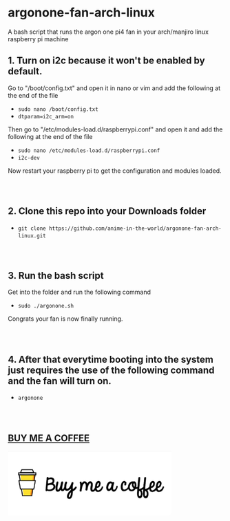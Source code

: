 # argonone-fan-arch-linux
A bash script that runs the argon one pi4 fan in your arch/manjiro linux raspberry pi machine

## 1. Turn on i2c because it won't be enabled by default.
Go to "/boot/config.txt" and open it in nano or vim and add the following at the end of the file

- ```sudo nano /boot/config.txt```
- ```dtparam=i2c_arm=on```

Then go to "/etc/modules-load.d/raspberrypi.conf" and open it and add the following at the end of the file

- ```sudo nano /etc/modules-load.d/raspberrypi.conf```
- ```i2c-dev```

Now restart your raspberry pi to get the configuration and modules loaded.
<div style="height:30px"></div>

## 2. Clone this repo into your Downloads folder

- ```git clone https://github.com/anime-in-the-world/argonone-fan-arch-linux.git```

<div style="height:30px"></div>

## 3. Run the bash script

Get into the folder and run the following command
- ```sudo ./argonone.sh```

Congrats your fan is now finally running.
<div style="height:30px"></div>


## 4. After that everytime booting into the system just requires the use of the following command and the fan will turn on.
- ```argonone```

<div style="height:30px"></div>

## <a href="https://www.buymeacoffee.com/kurumi.the.nightmare">BUY ME A COFFEE</a>

<a href="https://www.buymeacoffee.com/kurumi.the.nightmare"><img src="buy_me_a_coffee.png" height='150px'></a>
